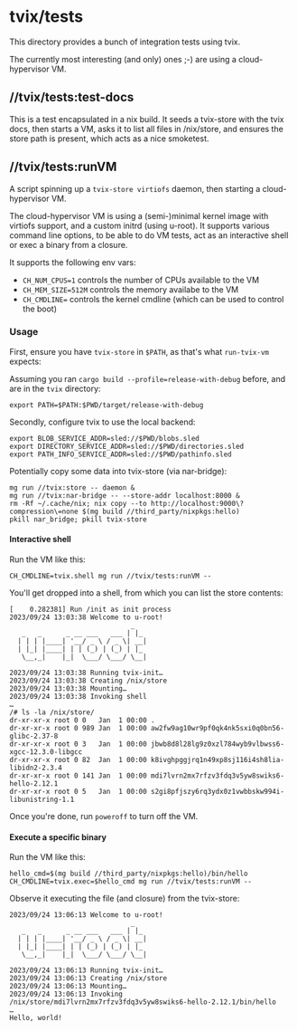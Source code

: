 # tvix/tests

This directory provides a bunch of integration tests using tvix.

The currently most interesting (and only) ones ;-) are using a cloud-hypervisor
VM.

## //tvix/tests:test-docs
This is a test encapsulated in a nix build.
It seeds a tvix-store with the tvix docs, then starts a VM, asks it to list all
files in /nix/store, and ensures the store path is present, which acts as a
nice smoketest.

## //tvix/tests:runVM
A script spinning up a `tvix-store virtiofs` daemon, then starting a cloud-
hypervisor VM.

The cloud-hypervisor VM is using a (semi-)minimal kernel image with virtiofs
support, and a custom initrd (using u-root). It supports various command line
options, to be able to do VM tests, act as an interactive shell or exec a binary
from a closure.

It supports the following env vars:
 - `CH_NUM_CPUS=1` controls the number of CPUs available to the VM
 - `CH_MEM_SIZE=512M` controls the memory availabe to the VM
 - `CH_CMDLINE=` controls the kernel cmdline (which can be used to control the
   boot)

### Usage
First, ensure you have `tvix-store` in `$PATH`, as that's what `run-tvix-vm`
expects:

Assuming you ran `cargo build --profile=release-with-debug` before, and are in
the `tvix` directory:

```
export PATH=$PATH:$PWD/target/release-with-debug
```

Secondly, configure tvix to use the local backend:

```
export BLOB_SERVICE_ADDR=sled://$PWD/blobs.sled
export DIRECTORY_SERVICE_ADDR=sled://$PWD/directories.sled
export PATH_INFO_SERVICE_ADDR=sled://$PWD/pathinfo.sled
```

Potentially copy some data into tvix-store (via nar-bridge):

```
mg run //tvix:store -- daemon &
mg run //tvix:nar-bridge -- --store-addr localhost:8000 &
rm -Rf ~/.cache/nix; nix copy --to http://localhost:9000\?compression\=none $(mg build //third_party/nixpkgs:hello)
pkill nar_bridge; pkill tvix-store
```

#### Interactive shell
Run the VM like this:

```
CH_CMDLINE=tvix.shell mg run //tvix/tests:runVM --
```

You'll get dropped into a shell, from which you can list the store contents:

```
[    0.282381] Run /init as init process
2023/09/24 13:03:38 Welcome to u-root!
                              _
   _   _      _ __ ___   ___ | |_
  | | | |____| '__/ _ \ / _ \| __|
  | |_| |____| | | (_) | (_) | |_
   \__,_|    |_|  \___/ \___/ \__|

2023/09/24 13:03:38 Running tvix-init…
2023/09/24 13:03:38 Creating /nix/store
2023/09/24 13:03:38 Mounting…
2023/09/24 13:03:38 Invoking shell
…
/# ls -la /nix/store/
dr-xr-xr-x root 0 0   Jan  1 00:00 .
dr-xr-xr-x root 0 989 Jan  1 00:00 aw2fw9ag10wr9pf0qk4nk5sxi0q0bn56-glibc-2.37-8
dr-xr-xr-x root 0 3   Jan  1 00:00 jbwb8d8l28lg9z0xzl784wyb9vlbwss6-xgcc-12.3.0-libgcc
dr-xr-xr-x root 0 82  Jan  1 00:00 k8ivghpggjrq1n49xp8sj116i4sh8lia-libidn2-2.3.4
dr-xr-xr-x root 0 141 Jan  1 00:00 mdi7lvrn2mx7rfzv3fdq3v5yw8swiks6-hello-2.12.1
dr-xr-xr-x root 0 5   Jan  1 00:00 s2gi8pfjszy6rq3ydx0z1vwbbskw994i-libunistring-1.1
```

Once you're done, run `poweroff` to turn off the VM.

#### Execute a specific binary
Run the VM like this:

```
hello_cmd=$(mg build //third_party/nixpkgs:hello)/bin/hello
CH_CMDLINE=tvix.exec=$hello_cmd mg run //tvix/tests:runVM --
```

Observe it executing the file (and closure) from the tvix-store:

```
2023/09/24 13:06:13 Welcome to u-root!
                              _
   _   _      _ __ ___   ___ | |_
  | | | |____| '__/ _ \ / _ \| __|
  | |_| |____| | | (_) | (_) | |_
   \__,_|    |_|  \___/ \___/ \__|

2023/09/24 13:06:13 Running tvix-init…
2023/09/24 13:06:13 Creating /nix/store
2023/09/24 13:06:13 Mounting…
2023/09/24 13:06:13 Invoking /nix/store/mdi7lvrn2mx7rfzv3fdq3v5yw8swiks6-hello-2.12.1/bin/hello
…
Hello, world!
```